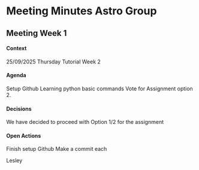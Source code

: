 # Meeting Minutes Astro Group

## Meeting Week 1

#### Context

25/09/2025
Thursday Tutorial Week 2

#### Agenda

Setup Github
Learning python basic commands
Vote for Assignment option 2. 


#### Decisions

We have decided to proceed with Option 1/2 for the assignment 

#### Open Actions 

Finish setup Github
Make a commit each


Lesley
